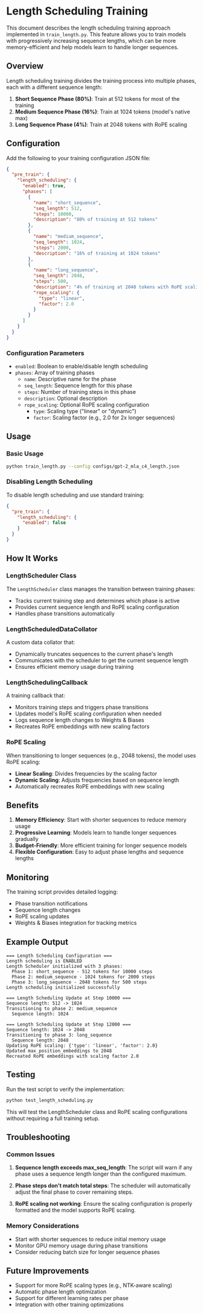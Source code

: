 # Length Scheduling Training

This document describes the length scheduling training approach implemented in `train_length.py`. This feature allows you to train models with progressively increasing sequence lengths, which can be more memory-efficient and help models learn to handle longer sequences.

## Overview

Length scheduling training divides the training process into multiple phases, each with a different sequence length:

1. **Short Sequence Phase (80%)**: Train at 512 tokens for most of the training
2. **Medium Sequence Phase (16%)**: Train at 1024 tokens (model's native max)
3. **Long Sequence Phase (4%)**: Train at 2048 tokens with RoPE scaling

## Configuration

Add the following to your training configuration JSON file:

```json
{
  "pre_train": {
    "length_scheduling": {
      "enabled": true,
      "phases": [
        {
          "name": "short_sequence",
          "seq_length": 512,
          "steps": 10000,
          "description": "80% of training at 512 tokens"
        },
        {
          "name": "medium_sequence", 
          "seq_length": 1024,
          "steps": 2000,
          "description": "16% of training at 1024 tokens"
        },
        {
          "name": "long_sequence",
          "seq_length": 2048,
          "steps": 500,
          "description": "4% of training at 2048 tokens with RoPE scaling",
          "rope_scaling": {
            "type": "linear",
            "factor": 2.0
          }
        }
      ]
    }
  }
}
```

### Configuration Parameters

- `enabled`: Boolean to enable/disable length scheduling
- `phases`: Array of training phases
  - `name`: Descriptive name for the phase
  - `seq_length`: Sequence length for this phase
  - `steps`: Number of training steps in this phase
  - `description`: Optional description
  - `rope_scaling`: Optional RoPE scaling configuration
    - `type`: Scaling type ("linear" or "dynamic")
    - `factor`: Scaling factor (e.g., 2.0 for 2x longer sequences)

## Usage

### Basic Usage

```bash
python train_length.py --config configs/gpt-2_mla_c4_length.json
```

### Disabling Length Scheduling

To disable length scheduling and use standard training:

```json
{
  "pre_train": {
    "length_scheduling": {
      "enabled": false
    }
  }
}
```

## How It Works

### LengthScheduler Class

The `LengthScheduler` class manages the transition between training phases:

- Tracks current training step and determines which phase is active
- Provides current sequence length and RoPE scaling configuration
- Handles phase transitions automatically

### LengthScheduledDataCollator

A custom data collator that:

- Dynamically truncates sequences to the current phase's length
- Communicates with the scheduler to get the current sequence length
- Ensures efficient memory usage during training

### LengthSchedulingCallback

A training callback that:

- Monitors training steps and triggers phase transitions
- Updates model's RoPE scaling configuration when needed
- Logs sequence length changes to Weights & Biases
- Recreates RoPE embeddings with new scaling factors

### RoPE Scaling

When transitioning to longer sequences (e.g., 2048 tokens), the model uses RoPE scaling:

- **Linear Scaling**: Divides frequencies by the scaling factor
- **Dynamic Scaling**: Adjusts frequencies based on sequence length
- Automatically recreates RoPE embeddings with new scaling

## Benefits

1. **Memory Efficiency**: Start with shorter sequences to reduce memory usage
2. **Progressive Learning**: Models learn to handle longer sequences gradually
3. **Budget-Friendly**: More efficient training for longer sequence models
4. **Flexible Configuration**: Easy to adjust phase lengths and sequence lengths

## Monitoring

The training script provides detailed logging:

- Phase transition notifications
- Sequence length changes
- RoPE scaling updates
- Weights & Biases integration for tracking metrics

## Example Output

```
=== Length Scheduling Configuration ===
Length scheduling is ENABLED
Length Scheduler initialized with 3 phases:
  Phase 1: short_sequence - 512 tokens for 10000 steps
  Phase 2: medium_sequence - 1024 tokens for 2000 steps
  Phase 3: long_sequence - 2048 tokens for 500 steps
Length scheduling initialized successfully

=== Length Scheduling Update at Step 10000 ===
Sequence length: 512 -> 1024
Transitioning to phase 2: medium_sequence
  Sequence length: 1024

=== Length Scheduling Update at Step 12000 ===
Sequence length: 1024 -> 2048
Transitioning to phase 3: long_sequence
  Sequence length: 2048
Updating RoPE scaling: {'type': 'linear', 'factor': 2.0}
Updated max_position_embeddings to 2048
Recreated RoPE embeddings with scaling factor 2.0
```

## Testing

Run the test script to verify the implementation:

```bash
python test_length_scheduling.py
```

This will test the LengthScheduler class and RoPE scaling configurations without requiring a full training setup.

## Troubleshooting

### Common Issues

1. **Sequence length exceeds max_seq_length**: The script will warn if any phase uses a sequence length longer than the configured maximum.

2. **Phase steps don't match total steps**: The scheduler will automatically adjust the final phase to cover remaining steps.

3. **RoPE scaling not working**: Ensure the scaling configuration is properly formatted and the model supports RoPE scaling.

### Memory Considerations

- Start with shorter sequences to reduce initial memory usage
- Monitor GPU memory usage during phase transitions
- Consider reducing batch size for longer sequence phases

## Future Improvements

- Support for more RoPE scaling types (e.g., NTK-aware scaling)
- Automatic phase length optimization
- Support for different learning rates per phase
- Integration with other training optimizations
